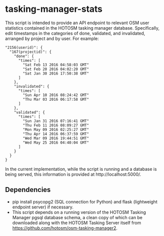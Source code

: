 # tasking-manager-stats

This script is intended to provide an API endpoint to relevant OSM user statistics contained in the HOTOSM tasking manager database. Specifically, edit timestamps in the categories of done, validated, and invalidated, arranged by project and by user. For example:

```
"2156(userid)": {
  "167(projectid)": {
    "done": {
      "times": [
        "Sat Feb 13 2016 04:58:03 GMT"
        "Sat Feb 20 2016 04:02:20 GMT"
        "Sat Jan 30 2016 17:50:38 GMT"
      ]
    },
    "invalidated": {
      "times": [
        "Sun Apr 10 2016 08:24:42 GMT"
        "Thu Mar 03 2016 06:17:58 GMT"
      ]
    },
    "validated": {
      "times": [
        "Sun Jan 31 2016 07:16:41 GMT"
        "Thu Feb 11 2016 08:09:27 GMT"
        "Mon May 09 2016 02:25:27 GMT"
        "Thu Apr 14 2016 06:37:59 GMT"
        "Wed Mar 09 2016 19:44:51 GMT"
        "Wed May 25 2016 04:40:04 GMT"
      ]
    }
  }
}
```

In the current implementation, while the script is running and a database is being served, this information is provided at http://localhost:5000/.

## Dependencies
- pip install psycopg2 (SQL connection for Python) and flask (lightweight endpoint server) if necessary.
- This script depends on a running version of the HOTOSM Tasking Manager pgsql database schema, a clean copy of which can be downloaded along with the HOTOSM Tasking Server itself from https://github.com/hotosm/osm-tasking-manager2.
